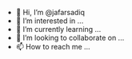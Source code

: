 - 👋 Hi, I’m @jafarsadiq
- 👀 I’m interested in ...
- 🌱 I’m currently learning ...
- 💞️ I’m looking to collaborate on ...
- 📫 How to reach me ...

<!---
jafarsad/jafarsad is a ✨ special ✨ repository because its `README.md` (this file) appears on your GitHub profile.
You can click the Preview link to take a look at your changes.
--->
